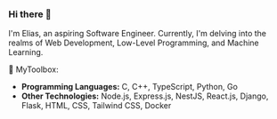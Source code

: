 ### Hi there 👋
I'm Elias, an aspiring Software Engineer. Currently, I'm delving into the realms of Web Development, Low-Level Programming, and Machine Learning.

🚀 MyToolbox:
- **Programming Languages:** C, C++, TypeScript, Python, Go
- **Other Technologies:** Node.js, Express.js, NestJS, React.js, Django, Flask, HTML, CSS, Tailwind CSS, Docker
<!--
**Elias-Belkheiri/Elias-Belkheiri** is a ✨ _special_ ✨ repository because its `README.md` (this file) appears on your GitHub profile.

Here are some ideas to get you started:

- 🔭 I’m currently working on ...
- 🌱 I’m currently learning ...
- 👯 I’m looking to collaborate on ...
- 🤔 I’m looking for help with ...
- 💬 Ask me about ...
- 📫 How to reach me: ...
- 😄 Pronouns: ...
- ⚡ Fun fact: ...
-->
